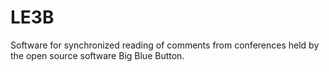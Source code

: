 # LE3B
Software for synchronized reading of comments from conferences held by the open source software Big Blue Button.
